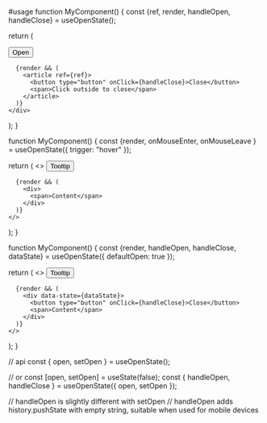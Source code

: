 #usage
function MyComponent() {
  const {ref, render, handleOpen, handleClose} = useOpenState();

  return (
    <div>
      <button type="button" onClick={handleOpen}>Open</button>

      {render && (
        <article ref={ref}>
          <button type="button" onClick={handleClose}>Close</button>
          <span>Click outside to close</span>
        </article>
      )}
    </div>
  );
}

function MyComponent() {
  const {render, onMouseEnter, onMouseLeave } = useOpenState({ trigger: "hover" });

  return (
    <>
      <button
        type="button"
        onMouseEnter={onMouseEnter}
        onMouseLeave={onMouseLeave}
      >
        Tooltip
      </button>

      {render && (
        <div>
          <span>Content</span>
        </div>
      )}
    </>
  );
}

function MyComponent() {
  const {render, handleOpen, handleClose, dataState} = useOpenState({ defaultOpen: true });

  return (
    <>
      <button
        type="button"
        data-state={dataState}
        onClick={handleOpen}
      >
        Tooltip
      </button>

      {render && (
        <div data-state={dataState}>
          <button type="button" onClick={handleClose}>Close</button>
          <span>Content</span>
        </div>
      )}
    </>
  );
}

// api
const { open, setOpen } = useOpenState();

// or
const [open, setOpen] = useState(false);
const { handleOpen, handleClose } = useOpenState({ open, setOpen });

// handleOpen is slightly different with setOpen
// handleOpen adds history.pushState with empty string, suitable when used for mobile devices
